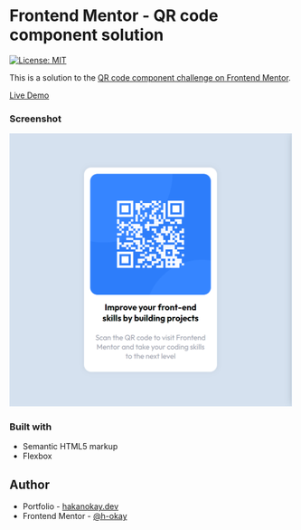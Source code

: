 # Frontend Mentor - QR code component solution

[![License: MIT](https://img.shields.io/badge/License-MIT-yellow.svg)](https://opensource.org/licenses/MIT)

This is a solution to the [QR code component challenge on Frontend Mentor](https://www.frontendmentor.io/challenges/qr-code-component-iux_sIO_H).

[Live Demo](https://hokay-qr-code-component.vercel.app)

### Screenshot

<img src="screenshot.jpg" width=500>

### Built with

- Semantic HTML5 markup
- Flexbox

## Author

- Portfolio - [hakanokay.dev](https://hakanokay.dev/)
- Frontend Mentor - [@h-okay](https://www.frontendmentor.io/profile/h-okay)
